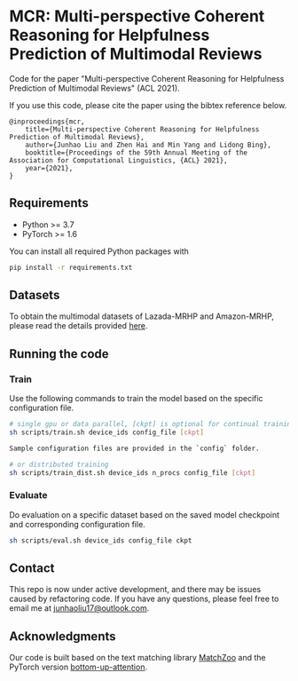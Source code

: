 # MCR: Multi-perspective Coherent Reasoning for Helpfulness Prediction of Multimodal Reviews

Code for the paper "Multi-perspective Coherent Reasoning for Helpfulness Prediction of Multimodal Reviews" (ACL 2021).

If you use this code, please cite the paper using the bibtex reference below.
```
@inproceedings{mcr,
    title={Multi-perspective Coherent Reasoning for Helpfulness Prediction of Multimodal Reviews},
    author={Junhao Liu and Zhen Hai and Min Yang and Lidong Bing},
    booktitle={Proceedings of the 59th Annual Meeting of the Association for Computational Linguistics, {ACL} 2021},
    year={2021},
}
```


## Requirements

- Python >= 3.7
- PyTorch >= 1.6

You can install all required Python packages with
```bash
pip install -r requirements.txt
```


## Datasets

To obtain the multimodal datasets of Lazada-MRHP and Amazon-MRHP, please read the details provided [here](scripts/README.md).


## Running the code

### Train
Use the following commands to train the model based on the specific configuration file.
```bash
# single gpu or data parallel, [ckpt] is optional for continual training
sh scripts/train.sh device_ids config_file [ckpt]

Sample configuration files are provided in the `config` folder.

# or distributed training
sh scripts/train_dist.sh device_ids n_procs config_file [ckpt]
```

### Evaluate
Do evaluation on a specific dataset based on the saved model checkpoint and corresponding configuration file.
```bash
sh scripts/eval.sh device_ids config_file ckpt
```


## Contact

This repo is now under active development, and there may be issues caused by refactoring code. If you have any questions, please feel free to email me at junhaoliu17@outlook.com.


## Acknowledgments

Our code is built based on the text matching library [MatchZoo](https://github.com/NTMC-Community/MatchZoo-py) and the PyTorch version [bottom-up-attention](https://github.com/MILVLG/bottom-up-attention.pytorch).

